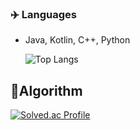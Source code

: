 ### ✈️ Languages
- Java, Kotlin, C++, Python

  ![Top Langs](https://github-readme-stats.vercel.app/api/top-langs/?username=hy0417sage&hide=QMake&layout=compact)


## 🚀Algorithm
[![Solved.ac Profile](http://mazassumnida.wtf/api/v2/generate_badge?boj=hy0417sage)](https://solved.ac/hy0417sage/)
